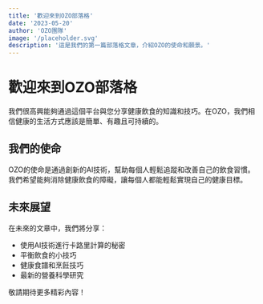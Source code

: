 ```yaml
---
title: '歡迎來到OZO部落格'
date: '2023-05-20'
author: 'OZO團隊'
image: '/placeholder.svg'
description: '這是我們的第一篇部落格文章，介紹OZO的使命和願景。'
---
```


# 歡迎來到OZO部落格

我們很高興能夠通過這個平台與您分享健康飲食的知識和技巧。在OZO，我們相信健康的生活方式應該是簡單、有趣且可持續的。

## 我們的使命

OZO的使命是通過創新的AI技術，幫助每個人輕鬆追蹤和改善自己的飲食習慣。我們希望能夠消除健康飲食的障礙，讓每個人都能輕鬆實現自己的健康目標。

## 未來展望

在未來的文章中，我們將分享：

- 使用AI技術進行卡路里計算的秘密
- 平衡飲食的小技巧
- 健康食譜和烹飪技巧
- 最新的營養科學研究

敬請期待更多精彩內容！

